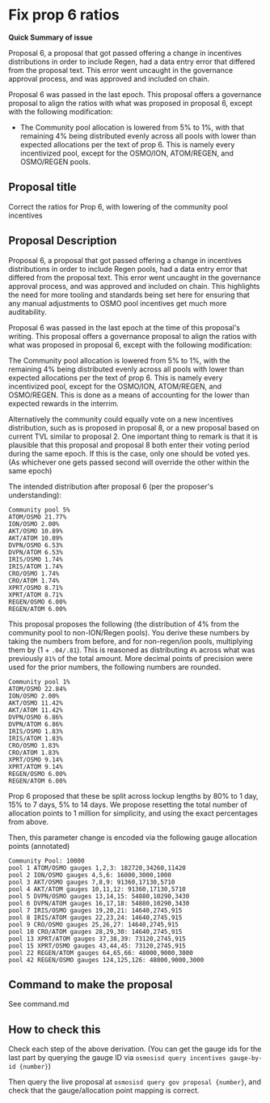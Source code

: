 # Fix prop 6 ratios

**Quick Summary of issue**

Proposal 6, a proposal that got passed offering a change in incentives distributions in order to include Regen, had a data entry error that differed from the proposal text.
This error went uncaught in the governance approval process, and was approved and included on chain.

Proposal 6 was passed in the last epoch. This proposal offers a governance proposal to align the ratios with what was proposed in proposal 6, except with the following modification:
* The Community pool allocation is lowered from 5% to 1%, with that remaining 4% being distributed evenly across all pools with lower than expected allocations per the text of prop 6.
This is namely every incentivized pool, except for the OSMO/ION, ATOM/REGEN, and OSMO/REGEN pools.

## Proposal title

Correct the ratios for Prop 6, with lowering of the community pool incentives

## Proposal Description

Proposal 6, a proposal that got passed offering a change in incentives distributions in order to include Regen pools, had a data entry error that differed from the proposal text.
This error went uncaught in the governance approval process, and was approved and included on chain.
This highlights the need for more tooling and standards being set here for ensuring that
any manual adjustments to OSMO pool incentives get much more auditability.

Proposal 6 was passed in the last epoch at the time of this proposal's writing. This proposal offers a governance proposal to align the ratios with what was proposed in proposal 6, except with the following modification:

The Community pool allocation is lowered from 5% to 1%, with the remaining 4% being distributed evenly across all pools with lower than expected allocations per the text of prop 6.
This is namely every incentivized pool, except for the OSMO/ION, ATOM/REGEN, and OSMO/REGEN.
This is done as a means of accounting for the lower than expected rewards in the interrim.

Alternatively the community could equally vote on a new incentives distribution, such as is proposed in proposal 8, or a new proposal based on current TVL similar to proposal 2.
One important thing to remark is that it is plausible that this proposal and proposal 8 both enter their voting period during the same epoch. If this is the case, only one should be voted yes. (As whichever one gets passed second will override the other within the same epoch)

The intended distribution after proposal 6 (per the proposer's understanding):
```
Community pool 5%
ATOM/OSMO 21.77%
ION/OSMO 2.00%
AKT/OSMO 10.89%
AKT/ATOM 10.89%
DVPN/OSMO 6.53%
DVPN/ATOM 6.53%
IRIS/OSMO 1.74%
IRIS/ATOM 1.74%
CRO/OSMO 1.74%
CRO/ATOM 1.74%
XPRT/OSMO 8.71%
XPRT/ATOM 8.71%
REGEN/OSMO 6.00%
REGEN/ATOM 6.00%
```

This proposal proposes the following (the distribution of 4% from the community pool to non-ION/Regen pools). You derive these numbers by taking the numbers from before, and for non-regen/ion pools, multiplying them by (1 + `.04/.81`). This is reasoned as distributing `4%` across what was previously `81%` of the total amount. More decimal points of precision were used for the prior numbers, the following numbers are rounded.

```
Community pool 1%
ATOM/OSMO 22.84%
ION/OSMO 2.00%
AKT/OSMO 11.42%
AKT/ATOM 11.42%
DVPN/OSMO 6.86%
DVPN/ATOM 6.86%
IRIS/OSMO 1.83%
IRIS/ATOM 1.83%
CRO/OSMO 1.83%
CRO/ATOM 1.83%
XPRT/OSMO 9.14%
XPRT/ATOM 9.14%
REGEN/OSMO 6.00%
REGEN/ATOM 6.00%
```

Prop 6 proposed that these be split across lockup lengths by 80% to 1 day, 15% to 7 days, 5% to 14 days.
We propose resetting the total number of allocation points to 1 million for simplicity, and using
the exact percentages from above.

Then, this parameter change is encoded via the following gauge allocation points (annotated)

```
Community Pool: 10000
pool 1 ATOM/OSMO gauges 1,2,3: 182720,34260,11420
pool 2 ION/OSMO gauges 4,5,6: 16000,3000,1000
pool 3 AKT/OSMO gauges 7,8,9: 91360,17130,5710
pool 4 AKT/ATOM gauges 10,11,12: 91360,17130,5710
pool 5 DVPN/OSMO gauges 13,14,15: 54880,10290,3430
pool 6 DVPN/ATOM gauges 16,17,18: 54880,10290,3430
pool 7 IRIS/OSMO gauges 19,20,21: 14640,2745,915
pool 8 IRIS/ATOM gauges 22,23,24: 14640,2745,915
pool 9 CRO/OSMO gauges 25,26,27: 14640,2745,915
pool 10 CRO/ATOM gauges 28,29,30: 14640,2745,915
pool 13 XPRT/ATOM gauges 37,38,39: 73120,2745,915
pool 15 XPRT/OSMO gauges 43,44,45: 73120,2745,915
pool 22 REGEN/ATOM gauges 64,65,66: 48000,9000,3000
pool 42 REGEN/OSMO gauges 124,125,126: 48000,9000,3000
```

## Command to make the proposal

See command.md

## How to check this

Check each step of the above derivation. (You can get the gauge ids for the last part by querying the gauge ID via `osmosisd query incentives gauge-by-id {number}`)

Then query the live proposal at `osmosisd query gov proposal {number}`, and check that the gauge/allocation point mapping is correct.